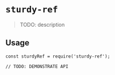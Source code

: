 # `sturdy-ref`

> TODO: description

## Usage

```
const sturdyRef = require('sturdy-ref');

// TODO: DEMONSTRATE API
```
